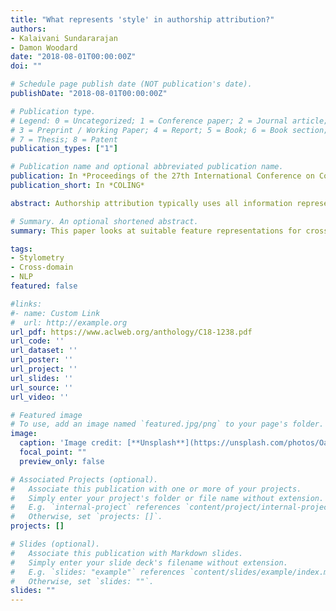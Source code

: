 ```yaml
---
title: "What represents 'style' in authorship attribution?"
authors:
- Kalaivani Sundararajan
- Damon Woodard
date: "2018-08-01T00:00:00Z"
doi: ""

# Schedule page publish date (NOT publication's date).
publishDate: "2018-08-01T00:00:00Z"

# Publication type.
# Legend: 0 = Uncategorized; 1 = Conference paper; 2 = Journal article;
# 3 = Preprint / Working Paper; 4 = Report; 5 = Book; 6 = Book section;
# 7 = Thesis; 8 = Patent
publication_types: ["1"]

# Publication name and optional abbreviated publication name.
publication: In *Proceedings of the 27th International Conference on Computational Linguistics*
publication_short: In *COLING*

abstract: Authorship attribution typically uses all information representing both content and style whereas attribution based only on stylistic aspects may be robust in cross-domain settings. This paper analyzes different linguistic aspects that may help represent style. Specifically, we study the role of syntax and lexical words (nouns, verbs, adjectives and adverbs) in representing style. We use a purely syntactic language model to study the significance of sentence structures in both single-domain and cross-domain attribution, ie cross-topic and cross-genre attribution. We show that syntax may be helpful for cross-genre attribution while cross-topic attribution and single-domain may benefit from additional lexical information. Further, pure syntactic models may not be effective by themselves and need to be used in combination with other robust models. To study the role of word choice, we perform attribution by masking all words or specific topic words corresponding to nouns, verbs, adjectives and adverbs. Using a single-domain dataset, IMDB1M reviews, we demonstrate the heavy influence of common nouns and proper nouns in attribution, thereby highlighting topic interference. Using cross-domain Guardian10 dataset, we show that some common nouns, verbs, adjectives and adverbs may help with stylometric attribution as demonstrated by masking topic words corresponding to these parts-of-speech. As expected, it was observed that proper nouns are heavily influenced by content and cross-domain attribution will benefit from completely masking them.

# Summary. An optional shortened abstract.
summary: This paper looks at suitable feature representations for cross-domain stylometric attribution.

tags:
- Stylometry
- Cross-domain
- NLP
featured: false

#links:
#- name: Custom Link
#  url: http://example.org
url_pdf: https://www.aclweb.org/anthology/C18-1238.pdf
url_code: ''
url_dataset: ''
url_poster: ''
url_project: ''
url_slides: ''
url_source: ''
url_video: ''

# Featured image
# To use, add an image named `featured.jpg/png` to your page's folder. 
image:
  caption: 'Image credit: [**Unsplash**](https://unsplash.com/photos/Oaqk7qqNh_c)'
  focal_point: ""
  preview_only: false

# Associated Projects (optional).
#   Associate this publication with one or more of your projects.
#   Simply enter your project's folder or file name without extension.
#   E.g. `internal-project` references `content/project/internal-project/index.md`.
#   Otherwise, set `projects: []`.
projects: []

# Slides (optional).
#   Associate this publication with Markdown slides.
#   Simply enter your slide deck's filename without extension.
#   E.g. `slides: "example"` references `content/slides/example/index.md`.
#   Otherwise, set `slides: ""`.
slides: ""
---
```


